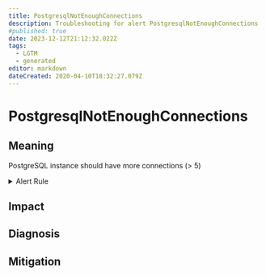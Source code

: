 ```yaml
---
title: PostgresqlNotEnoughConnections
description: Troubleshooting for alert PostgresqlNotEnoughConnections
#published: true
date: 2023-12-12T21:12:32.022Z
tags: 
  - LGTM
  - generated
editor: markdown
dateCreated: 2020-04-10T18:32:27.079Z
---
```


# PostgresqlNotEnoughConnections

## Meaning
[//]: # "Short paragraph that explains what the alert means"
PostgreSQL instance should have more connections (> 5)

<details>
  <summary>Alert Rule</summary>

{{% rule "postgresql/postgres-exporter.yml" "PostgresqlNotEnoughConnections" %}}

{{% comment %}}

```yaml
alert: PostgresqlNotEnoughConnections
expr: sum by (datname) (pg_stat_activity_count{datname!~"template.*|postgres"}) < 5
for: 2m
labels:
    severity: warning
annotations:
    summary: Postgresql not enough connections (instance {{ $labels.instance }})
    description: |-
        PostgreSQL instance should have more connections (> 5)
          VALUE = {{ $value }}
          LABELS = {{ $labels }}
    runbook: https://github.com/srerun/prometheus-alerts/blob/main/content/runbooks/postgres-exporter/PostgresqlNotEnoughConnections.md

```

{{% /comment %}}

</details>


## Impact
[//]: # "What could / will happen if the alert is not addressed"



## Diagnosis
[//]: # "Steps to take to identify the cause of the problem"



## Mitigation
[//]: # "The steps necessary to resolve the alert"
